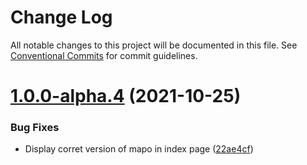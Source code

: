# Change Log

All notable changes to this project will be documented in this file.
See [Conventional Commits](https://conventionalcommits.org) for commit guidelines.

# [1.0.0-alpha.4](https://github.com/lotrekagency/mapo/compare/v1.0.0-alpha.3...v1.0.0-alpha.4) (2021-10-25)


### Bug Fixes

* Display corret version of mapo in index page ([22ae4cf](https://github.com/lotrekagency/mapo/commit/22ae4cf55f1f3c6fcda64b085fe3c13c416bafb8))
